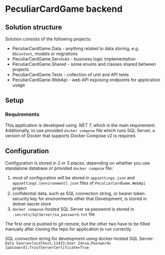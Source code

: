 # PeculiarCardGame backend

## Solution structure

Solution consists of the following projects:
- PeculiarCardGame.Data - anything related to data storing, e.g. `DbContext`, models or migrations
- PeculiarCardGame.Services - business logic implementation
- PeculiarCardGame.Shared - some enums and classes shared between projects
- PeculiarCardGame.Tests - collection of unit and API tests
- PeculiarCardGame.WebApi - web API exposing endpoints for application usage

## Setup

### Requirements

This application is developed using .NET 7, which is the main requirement. Additionally, to use provided `docker compose` file which runs SQL Server, a version of Docker that supports Docker Compose v2 is required.

## Configuration

Configuration is stored in 2 or 3 places, depending on whether you use standalone database or provided `docker compose` file:
1. most of configuration will be stored in `appsettings.json` and `appsettings.[environment].json` files of `PeculiarCardGame.WebApi` project
2. confidential data, such as SQL connection string, or bearer token security key for environments other that Development, is stored in dotnet secret store
3. `docker compose`-hosted SQL Server sa password is stored in `.secrets/SqlServer/sa_password.txt` file

The first one is pushed to git remote, but the other two have to be filled manually after cloning the repo for application to run correctly.

SQL connection string for development using docker-hosted SQL Server: `Data Source=localhost,11433;User Id=sa;Password=[password];TrustServerCertificate=True`
